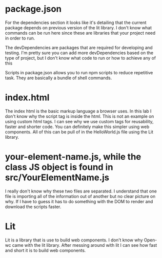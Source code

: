 # package.json

For the dependencies section it looks like it's detailing that the current package depends on previous version of the lit library. I don't know what commands can be run here since these are libraries that your project need in order to run.

The devDependencies are packages that are required for developing and testing. I'm pretty sure you can add more devDependencies based on the type of project, but I don't know what code to run or how to achieve any of this

Scripts in package.json allows you to run npm scripts to reduce repetitive task. They are basically a bundle of shell commands.

# index.html

The index html is the basic markup language a browser uses. In this lab I don't know why the script tag is inside the html. This is not an example on using custom html tags. I can see why we use custom tags for reusability, faster and shorter code. You can definitely make this simpler using web components. All of this can be pull of in the HelloWorld.js file using the Lit library.

# your-element-name.js, while the class JS object is found in src/YourElementName.js

I really don't know why these two files are separated. I understand that one file is importing all of the information out of another but no clear picture on why. If I have to guess it has to do something with the DOM to render and download the scripts faster.

# Lit

Lit is a library that is use to build web components. I don't know why Open-wc came with the lit library. After messing around with lit I can see how fast and short it is to build web components.
